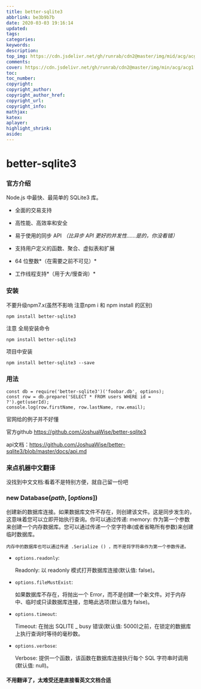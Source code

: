 ```yaml
---
title: better-sqlite3
abbrlink: be3b9b7b
date: 2020-03-03 19:16:14
updated:
tags:
categories:
keywords:
description:
top_img: https://cdn.jsdelivr.net/gh/runrab/cdn2@master/img/mid/acg/acg1.jpeg
comments:
cover: https://cdn.jsdelivr.net/gh/runrab/cdn2@master/img/min/acg/acg1.jpeg
toc:
toc_number:
copyright:
copyright_author:
copyright_author_href:
copyright_url:
copyright_info:
mathjax:
katex:
aplayer:
highlight_shrink:
aside:
---
```


# better-sqlite3

### 官方介绍

Node.js 中最快、最简单的 SQLite3 库。

- 全面的交易支持

- 高性能、高效率和安全

- 易于使用的同步 API *（比异步 API 更好的并发性......是的，你没看错）*

- 支持用户定义的函数、聚合、虚拟表和扩展

- 64 位整数*（在需要之前不可见）*

- 工作线程支持*（用于大/慢查询）*

  

### 安装 

不要升级npm7.x(虽然不影响 注意npm i 和 npm install 的区别)

```
npm install better-sqlite3
```

注意 全局安装命令 

```
npm install better-sqlite3
```

项目中安装

```
npm install better-sqlite3 --save
```

### 用法

```
const db = require('better-sqlite3')('foobar.db', options);
const row = db.prepare('SELECT * FROM users WHERE id = ?').get(userId);
console.log(row.firstName, row.lastName, row.email);
```

官网给的例子并不好懂

官方github https://github.com/JoshuaWise/better-sqlite3

api文档：https://github.com/JoshuaWise/better-sqlite3/blob/master/docs/api.md



### 来点机器中文翻译

没找到中文文档:看着不是特别方便，就自己留一份吧

### new Database(*path*, [*options*])

创建新的数据库连接。如果数据库文件不存在，则创建该文件。这是同步发生的，这意味着您可以立即开始执行查询。你可以通过传递: memory: 作为第一个参数来创建一个内存数据库。您可以通过传递一个空字符串(或者省略所有参数)来创建临时数据库。

```
内存中的数据库也可以通过传递 .Serialize () ，而不是将字符串作为第一个参数传递。
```

- `options.readonly`: 

  Readonly: 以 readonly 模式打开数据库连接(默认值: false)。

- `options.fileMustExist`:

  如果数据库不存在，将抛出一个 Error，而不是创建一个新文件。对于内存中、临时或只读数据库连接，忽略此选项(默认值为 false)。

- `options.timeout`: 

  Timeout: 在抛出 SQLITE _ busy 错误(默认值: 5000)之前，在锁定的数据库上执行查询时等待的毫秒数。

- `options.verbose`:

  Verbose: 提供一个函数，该函数在数据库连接执行每个 SQL 字符串时调用(默认值: null)。

#### 不用翻译了，太难受还是直接看英文文档合适

